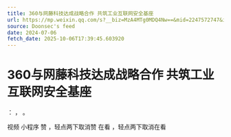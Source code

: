 ```yaml
---
title: 360与网藤科技达成战略合作 共筑工业互联网安全基座
url: https://mp.weixin.qq.com/s?__biz=MzA4MTg0MDQ4Nw==&mid=2247572747&idx=2&sn=85ba3c3ffef2056b9804fe9a647b008a
source: Doonsec's feed
date: 2024-07-06
fetch_date: 2025-10-06T17:39:45.603920
---
```


# 360与网藤科技达成战略合作 共筑工业互联网安全基座

：
，
。

视频
小程序
赞
，轻点两下取消赞
在看
，轻点两下取消在看
